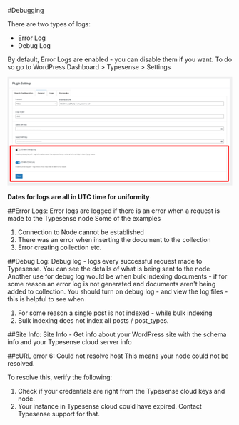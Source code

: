 #Debugging

There are two types of logs:
- Error Log
- Debug Log

By default, Error Logs are enabled - you can disable them if you want. To do so go to WordPress Dashboard > Typesense > Settings 

![Typesense Debug Log settings](img/typesense-debug-log-settings.png)

**Dates for logs are all in UTC time for uniformity**

##Error Logs:
Error logs are logged if there is an error when a request is made to the Typesense node
Some of the examples

1. Connection to Node cannot be established
2. There was an error when inserting the document to the collection 
3. Error creating collection
etc.


##Debug Log:
Debug log - logs every successful request made to Typesense. You can see the details of what is being sent to the node
Another use for debug log would be when bulk indexing documents - if for some reason an error log is not generated and documents aren't being added to collection.
You should turn on debug log - and view the log files - this is helpful to see when 
1. For some reason a single post is not indexed - while bulk indexing 
2. Bulk indexing does not index all posts / post_types.

##Site Info:
Site Info - Get info about your WordPress site with the schema info and your Typesense cloud server info

##cURL error 6: Could not resolve host
This means your node could not be resolved. 

To resolve this, verify the following:

1. Check if your credentials are right from the Typesense cloud keys and node.
2. Your instance in Typesense cloud could have expired. Contact Typesense support for that.